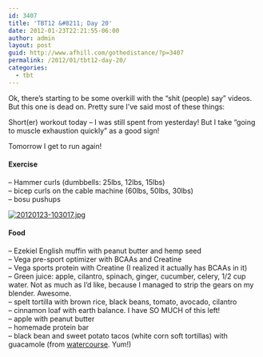 ```yaml
---
id: 3407
title: 'TBT12 &#8211; Day 20'
date: 2012-01-23T22:21:55-06:00
author: admin
layout: post
guid: http://www.afhill.com/gothedistance/?p=3407
permalink: /2012/01/tbt12-day-20/
categories:
  - tbt
---
```

Ok, there&#8217;s starting to be some overkill with the &#8220;shit (people) say&#8221; videos. But this one is dead on. Pretty sure I&#8217;ve said most of these things:  


Short(er) workout today &#8211; I was still spent from yesterday! But I take &#8220;going to muscle exhaustion quickly&#8221; as a good sign! 

Tomorrow I get to run again! 

#### Exercise

&#8211; Hammer curls (dumbbells: 25lbs, 12lbs, 15lbs)  
&#8211; bicep curls on the cable machine (60lbs, 50lbs, 30lbs)  
&#8211; bosu pushups

[<img src="http://www.afhill.com/gothedistance/wp-content/uploads/2012/01/20120123-103017.jpg" alt="20120123-103017.jpg" class="alignright size-full" />](http://www.afhill.com/gothedistance/wp-content/uploads/2012/01/20120123-103017.jpg)

#### Food

&#8211; Ezekiel English muffin with peanut butter and hemp seed  
&#8211; Vega pre-sport optimizer with BCAAs and Creatine  
&#8211; Vega sports protein with Creatine (I realized it actually has BCAAs in it)  
&#8211; Green juice: apple, cilantro, spinach, ginger, cucumber, celery, 1/2 cup water. Not as much as I&#8217;d like, because I managed to strip the gears on my blender. Awesome.  
&#8211; spelt tortilla with brown rice, black beans, tomato, avocado, cilantro  
&#8211; cinnamon loaf with earth balance. I have SO MUCH of this left!  
&#8211; apple with peanut butter  
&#8211; homemade protein bar  
&#8211; black bean and sweet potato tacos (white corn soft tortillas) with guacamole (from [watercourse](http://watercoursefoods.com/). Yum!)